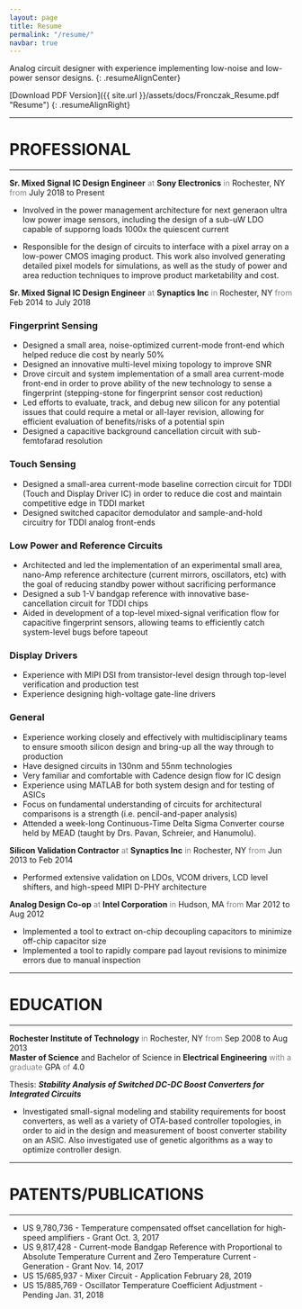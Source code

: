 ```yaml
---
layout: page
title: Resume
permalink: "/resume/"
navbar: true
---
```


Analog circuit designer with experience implementing low-noise and low-power sensor designs.
{: .resumeAlignCenter}

[Download PDF Version]({{ site.url }}/assets/docs/Fronczak_Resume.pdf "Resume")
{: .resumeAlignRight}

-----

# **PROFESSIONAL**

-----
**Sr. Mixed Signal IC Design Engineer** <span style="color: gray">at</span> **Sony Electronics** <span style="color: gray">in</span> Rochester, NY <span style="color: gray">from</span> July 2018 to Present

-  Involved in the power management architecture for next generaon ultra low power image sensors, including
the design of a sub-uW LDO capable of supporng loads 1000x the quiescent current

- Responsible for the design of circuits to interface with a pixel array on a low-power CMOS imaging product. This work also involved generating detailed pixel models for simulations, as well as the study of power and area reduction techniques to improve product marketability and cost.


**Sr. Mixed Signal IC Design Engineer** <span style="color: gray">at</span> **Synaptics Inc** <span style="color: gray">in</span> Rochester, NY <span style="color: gray">from</span> Feb 2014 to July 2018
<br>

### Fingerprint Sensing
- Designed a small area, noise-optimized current-mode front-end which helped reduce die cost by nearly 50%
- Designed an innovative multi-level mixing topology to improve SNR
- Drove circuit and system implementation of a small area current-mode front-end in order to prove ability of the new technology to sense a fingerprint (stepping-stone for fingerprint sensor cost reduction)
- Led efforts to evaluate, track, and debug new silicon for any potential issues that could require a metal or all-layer revision, allowing for efficient evaluation of benefits/risks of a potential spin
- Designed a capacitive background cancellation circuit with sub-femtofarad resolution

### Touch Sensing
- Designed a small-area current-mode baseline correction circuit for TDDI (Touch and Display Driver IC) in order to reduce die cost and maintain competitive edge in TDDI market
- Designed switched capacitor demodulator and sample-and-hold circuitry for TDDI analog front-ends

### Low Power and Reference Circuits
- Architected and led the implementation of an experimental small area, nano-Amp reference architecture (current mirrors, oscillators, etc) with the goal of reducing standby power without sacrificing performance
- Designed a sub 1-V bandgap reference with innovative base-cancellation circuit for TDDI chips
- Aided in development of a top-level mixed-signal verification flow for capacitive fingerprint sensors, allowing teams to efficiently catch system-level bugs before tapeout

### Display Drivers
- Experience with MIPI DSI from transistor-level design through top-level verification and production test
- Experience designing high-voltage gate-line drivers

### General
- Experience working closely and effectively with multidisciplinary teams to ensure smooth silicon design and bring-up all the way through to production
- Have designed circuits in 130nm and 55nm technologies
- Very familiar and comfortable with Cadence design flow for IC design
- Experience using MATLAB for both system design and for testing of ASICs
- Focus on fundamental understanding of circuits for architectural comparisons is a strength (i.e. pencil-and-paper analysis)
- Attended a week-long Continuous-Time Delta Sigma Converter course held by MEAD (taught by Drs. Pavan, Schreier, and Hanumolu).

**Silicon Validation Contractor** <span style="color: gray">at</span> **Synaptics Inc** <span style="color: gray">in</span> Rochester, NY <span style="color: gray">from</span> Jun 2013 to Feb 2014
<br>
- Performed extensive validation on LDOs, VCOM drivers, LCD level shifters, and high-speed MIPI D-PHY architecture

**Analog Design Co-op** <span style="color: gray">at</span> **Intel Corporation** <span style="color: gray">in</span> Hudson, MA <span style="color: gray">from</span> Mar 2012 to Aug 2012
<br>
- Implemented a tool to extract on-chip decoupling capacitors to minimize off-chip capacitor size
- Implemented a tool to rapidly compare pad layout revisions to minimize errors due to manual inspection

-----

# **EDUCATION**

-----

**Rochester Institute of Technology** <span style="color: gray">in</span> Rochester, NY <span style="color: gray">from</span> Sep 2008 to Aug 2013
<br>
**Master of Science** and Bachelor of Science in **Electrical Engineering** <span style="color: gray">with a graduate</span> GPA <span style="color: gray">of</span> 4.0

Thesis: ***Stability Analysis of Switched DC-DC Boost Converters for Integrated Circuits***
- Investigated small-signal modeling and stability requirements for boost converters, as well as a variety of OTA-based controller topologies, in order to aid in the design and measurement of boost converter stability on an ASIC.  Also investigated use of genetic algorithms as a way to optimize controller design.

-----

# **PATENTS/PUBLICATIONS**

-----
- US 9,780,736 - Temperature compensated offset cancellation for high-speed amplifiers - Grant Oct. 3, 2017
- US 9,817,428 - Current-mode Bandgap Reference with Proportional to Absolute Temperature Current and Zero Temperature Current -Generation - Grant Nov. 14, 2017
- US 15/685,937 - Mixer Circuit - Application February 28, 2019
- US 15/885,769 - Oscillator Temperature Coefficient Adjustment - Pending Jan. 31, 2018
